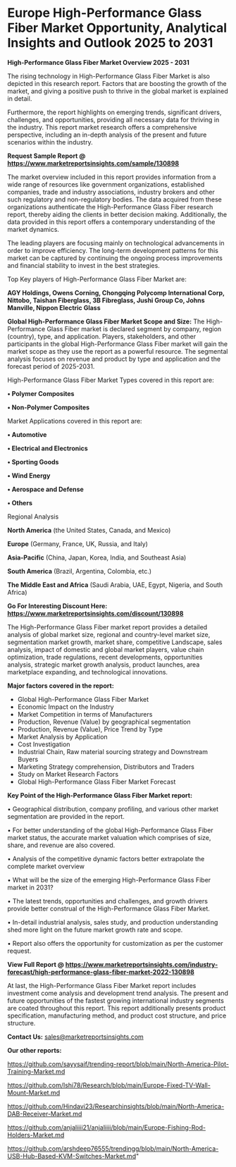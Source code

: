 # Europe High-Performance Glass Fiber Market Opportunity, Analytical Insights and Outlook 2025 to 2031

<Strong> High-Performance Glass Fiber Market Overview 2025 - 2031</strong>

The rising technology in High-Performance Glass Fiber Market is also depicted in this research report. Factors that are boosting the growth of the market, and giving a positive push to thrive in the global market is explained in detail.

Furthermore, the report highlights on emerging trends, significant drivers, challenges, and opportunities, providing all necessary data for thriving in the industry. This report market research offers a comprehensive perspective, including an in-depth analysis of the present and future scenarios within the industry.

<strong>Request Sample Report @ <a href=https://www.marketreportsinsights.com/sample/130898>https://www.marketreportsinsights.com/sample/130898</a></strong>

The market overview included in this report provides information from a wide range of resources like government organizations, established companies, trade and industry associations, industry brokers and other such regulatory and non-regulatory bodies. The data acquired from these organizations authenticate the High-Performance Glass Fiber research report, thereby aiding the clients in better decision making. Additionally, the data provided in this report offers a contemporary understanding of the market dynamics.

The leading players are focusing mainly on technological advancements in order to improve efficiency. The long-term development patterns for this market can be captured by continuing the ongoing process improvements and financial stability to invest in the best strategies.

Top Key players of High-Performance Glass Fiber Market are:

<strong>AGY Holdings, Owens Corning, Chongqing Polycomp International Corp, Nittobo, Taishan Fiberglass, 3B Fibreglass, Jushi Group Co, Johns Manville, Nippon Electric Glass</strong>

<strong><b>Global High-Performance Glass Fiber Market Scope and Size:</b></strong>
The High-Performance Glass Fiber market is declared segment by company, region (country), type, and application. Players, stakeholders, and other participants in the global High-Performance Glass Fiber market will gain the market scope as they use the report as a powerful resource. The segmental analysis focuses on revenue and product by type and application and the forecast period of 2025-2031.

High-Performance Glass Fiber Market Types covered in this report are:

<strong>• Polymer Composites

• Non-Polymer Composites</strong>

Market Applications covered in this report are:

<strong>• Automotive

• Electrical and Electronics

• Sporting Goods

• Wind Energy

• Aerospace and Defense

• Others</strong> 

Regional Analysis

<strong>North America</strong> (the United States, Canada, and Mexico)

<strong>Europe</strong> (Germany, France, UK, Russia, and Italy)

<strong>Asia-Pacific</strong> (China, Japan, Korea, India, and Southeast Asia)

<strong>South America</strong> (Brazil, Argentina, Colombia, etc.)

<strong>The Middle East and Africa</strong> (Saudi Arabia, UAE, Egypt, Nigeria, and South Africa)

<strong>Go For Interesting Discount Here: <a href=https://www.marketreportsinsights.com/discount/130898>https://www.marketreportsinsights.com/discount/130898</a></strong>

The High-Performance Glass Fiber market report provides a detailed analysis of global market size, regional and country-level market size, segmentation market growth, market share, competitive Landscape, sales analysis, impact of domestic and global market players, value chain optimization, trade regulations, recent developments, opportunities analysis, strategic market growth analysis, product launches, area marketplace expanding, and technological innovations.

<strong><b>Major factors covered in the report:</b></strong>
<ul>
  <li>Global High-Performance Glass Fiber Market </li>
  <li>Economic Impact on the Industry</li>
  <li>Market Competition in terms of Manufacturers</li>
  <li>Production, Revenue (Value) by geographical segmentation</li>
  <li>Production, Revenue (Value), Price Trend by Type</li>
  <li>Market Analysis by Application</li>
  <li>Cost Investigation</li>
  <li>Industrial Chain, Raw material sourcing strategy and Downstream Buyers</li>
  <li>Marketing Strategy comprehension, Distributors and Traders</li>
  <li>Study on Market Research Factors</li>
  <li>Global High-Performance Glass Fiber Market Forecast</li>
</ul>

<strong><b>Key Point of the High-Performance Glass Fiber Market report:</b></strong>

• Geographical distribution, company profiling, and various other market segmentation are provided in the report.

• For better understanding of the global High-Performance Glass Fiber market status, the accurate market valuation which comprises of size, share, and revenue are also covered.

• Analysis of the competitive dynamic factors better extrapolate the complete market overview

• What will be the size of the emerging High-Performance Glass Fiber market in 2031?

• The latest trends, opportunities and challenges, and growth drivers provide better construal of the High-Performance Glass Fiber Market.

• In-detail industrial analysis, sales study, and production understanding shed more light on the future market growth rate and scope.

• Report also offers the opportunity for customization as per the customer request.

<strong><b>View Full Report @ <a href=https://www.marketreportsinsights.com/industry-forecast/high-performance-glass-fiber-market-2022-130898>https://www.marketreportsinsights.com/industry-forecast/high-performance-glass-fiber-market-2022-130898</a></b></strong>


At last, the High-Performance Glass Fiber Market report includes investment come analysis and development trend analysis. The present and future opportunities of the fastest growing international industry segments are coated throughout this report. This report additionally presents product specification, manufacturing method, and product cost structure, and price structure.

<strong>Contact Us:</strong>
sales@marketreportsinsights.com

<strong>Our other reports:</strong>

<a href=https://github.com/sayysaif/trending-report/blob/main/North-America-Pilot-Training-Market.md>https://github.com/sayysaif/trending-report/blob/main/North-America-Pilot-Training-Market.md</a>

<a href=https://github.com/Ishi78/Research/blob/main/Europe-Fixed-TV-Wall-Mount-Market.md>https://github.com/Ishi78/Research/blob/main/Europe-Fixed-TV-Wall-Mount-Market.md</a>

<a href=https://github.com/Hindavi23/Researchinsights/blob/main/North-America-DAB-Receiver-Market.md>https://github.com/Hindavi23/Researchinsights/blob/main/North-America-DAB-Receiver-Market.md</a>

<a href=https://github.com/anjaliiii21/anjaliiii/blob/main/Europe-Fishing-Rod-Holders-Market.md>https://github.com/anjaliiii21/anjaliiii/blob/main/Europe-Fishing-Rod-Holders-Market.md</a>

<a href=https://github.com/arshdeep76555/trendingg/blob/main/North-America-USB-Hub-Based-KVM-Switches-Market.md>https://github.com/arshdeep76555/trendingg/blob/main/North-America-USB-Hub-Based-KVM-Switches-Market.md</a>"
